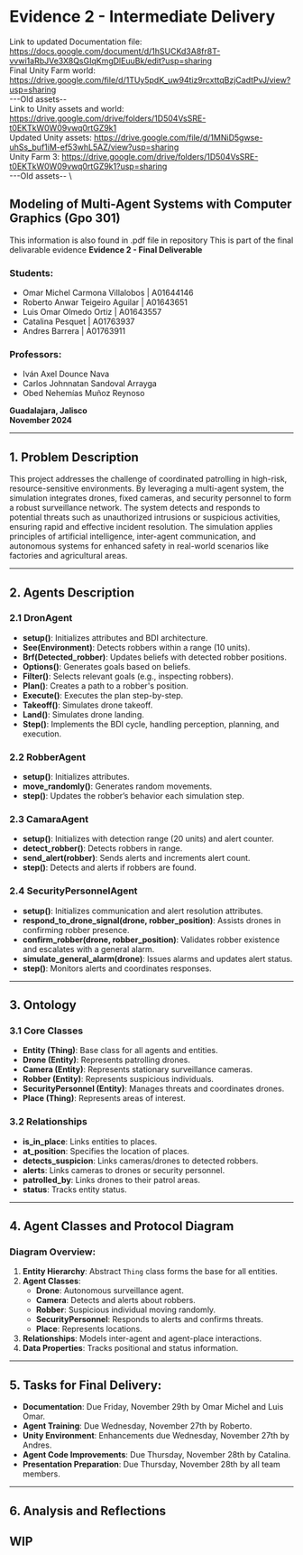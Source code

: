 # Evidence 2 - Intermediate Delivery
Link to updated Documentation file: https://docs.google.com/document/d/1hSUCKd3A8fr8T-vvwi1aRbJVe3X8QsGIqKmgDlEuuBk/edit?usp=sharing \
Final Unity Farm world: https://drive.google.com/file/d/1TUy5pdK_uw94tiz9rcxttqBzjCadtPvJ/view?usp=sharing \
---Old assets-- \
Link to Unity assets and world: https://drive.google.com/drive/folders/1D504VsSRE-t0EKTkW0W09vwq0rtGZ9k1 \
Updated Unity assets: https://drive.google.com/file/d/1MNiD5gwse-uhSs_buf1iM-ef53whL5AZ/view?usp=sharing \
Unity Farm 3: https://drive.google.com/drive/folders/1D504VsSRE-t0EKTkW0W09vwq0rtGZ9k1?usp=sharing \
---Old assets-- \

## Modeling of Multi-Agent Systems with Computer Graphics (Gpo 301)
This information is also found in .pdf file in repository
This is part of the final delivarable evidence
**Evidence 2 - Final Deliverable**

### Students:
- Omar Michel Carmona Villalobos | A01644146  
- Roberto Anwar Teigeiro Aguilar | A01643651  
- Luis Omar Olmedo Ortiz | A01643557  
- Catalina Pesquet | A01763937  
- Andres Barrera | A01763911  

### Professors:
- Iván Axel Dounce Nava  
- Carlos Johnnatan Sandoval Arrayga  
- Obed Nehemías Muñoz Reynoso  

**Guadalajara, Jalisco**  
**November 2024**

---

## 1. Problem Description

This project addresses the challenge of coordinated patrolling in high-risk, resource-sensitive environments. By leveraging a multi-agent system, the simulation integrates drones, fixed cameras, and security personnel to form a robust surveillance network. The system detects and responds to potential threats such as unauthorized intrusions or suspicious activities, ensuring rapid and effective incident resolution. The simulation applies principles of artificial intelligence, inter-agent communication, and autonomous systems for enhanced safety in real-world scenarios like factories and agricultural areas.

---

## 2. Agents Description

### 2.1 **DronAgent**
- **setup()**: Initializes attributes and BDI architecture.  
- **See(Environment)**: Detects robbers within a range (10 units).  
- **Brf(Detected_robber)**: Updates beliefs with detected robber positions.  
- **Options()**: Generates goals based on beliefs.  
- **Filter()**: Selects relevant goals (e.g., inspecting robbers).  
- **Plan()**: Creates a path to a robber's position.  
- **Execute()**: Executes the plan step-by-step.  
- **Takeoff()**: Simulates drone takeoff.  
- **Land()**: Simulates drone landing.  
- **Step()**: Implements the BDI cycle, handling perception, planning, and execution.

### 2.2 **RobberAgent**
- **setup()**: Initializes attributes.  
- **move_randomly()**: Generates random movements.  
- **step()**: Updates the robber’s behavior each simulation step.

### 2.3 **CamaraAgent**
- **setup()**: Initializes with detection range (20 units) and alert counter.  
- **detect_robber()**: Detects robbers in range.  
- **send_alert(robber)**: Sends alerts and increments alert count.  
- **step()**: Detects and alerts if robbers are found.

### 2.4 **SecurityPersonnelAgent**
- **setup()**: Initializes communication and alert resolution attributes.  
- **respond_to_drone_signal(drone, robber_position)**: Assists drones in confirming robber presence.  
- **confirm_robber(drone, robber_position)**: Validates robber existence and escalates with a general alarm.  
- **simulate_general_alarm(drone)**: Issues alarms and updates alert status.  
- **step()**: Monitors alerts and coordinates responses.

---

## 3. Ontology

### 3.1 Core Classes
- **Entity (Thing)**: Base class for all agents and entities.  
- **Drone (Entity)**: Represents patrolling drones.  
- **Camera (Entity)**: Represents stationary surveillance cameras.  
- **Robber (Entity)**: Represents suspicious individuals.  
- **SecurityPersonnel (Entity)**: Manages threats and coordinates drones.  
- **Place (Thing)**: Represents areas of interest.

### 3.2 Relationships
- **is_in_place**: Links entities to places.  
- **at_position**: Specifies the location of places.  
- **detects_suspicion**: Links cameras/drones to detected robbers.  
- **alerts**: Links cameras to drones or security personnel.  
- **patrolled_by**: Links drones to their patrol areas.  
- **status**: Tracks entity status.

---

## 4. Agent Classes and Protocol Diagram

### Diagram Overview:
1. **Entity Hierarchy**: Abstract `Thing` class forms the base for all entities.  
2. **Agent Classes**:  
   - **Drone**: Autonomous surveillance agent.  
   - **Camera**: Detects and alerts about robbers.  
   - **Robber**: Suspicious individual moving randomly.  
   - **SecurityPersonnel**: Responds to alerts and confirms threats.  
   - **Place**: Represents locations.  
3. **Relationships**: Models inter-agent and agent-place interactions.  
4. **Data Properties**: Tracks positional and status information.

---

## 5. Tasks for Final Delivery:
- **Documentation**: Due Friday, November 29th by Omar Michel and Luis Omar.  
- **Agent Training**: Due Wednesday, November 27th by Roberto.  
- **Unity Environment**: Enhancements due Wednesday, November 27th by Andres.  
- **Agent Code Improvements**: Due Thursday, November 28th by Catalina.  
- **Presentation Preparation**: Due Thursday, November 28th by all team members.

---

## 6. Analysis and Reflections

WIP
---

